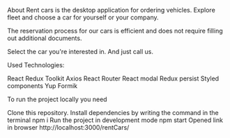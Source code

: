 About
Rent cars is the desktop application for ordering vehicles. Explore fleet and choose a car for yourself or your company.

The reservation process for our cars is efficient and does not require filling out additional documents.

Select the car you're interested in.
And just call us.

Used Technologies:

React
Redux Toolkit
Axios
React Router
React modal
Redux persist
Styled components
Yup
Formik

To run the project locally you need

Clone this repository.
Install dependencies by writing the command in the terminal
npm i
Run the project in development mode
npm start
Opened link in browser http://localhost:3000/rentCars/
